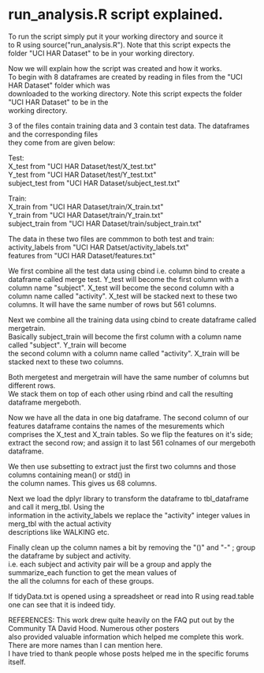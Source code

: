 run_analysis.R script explained.
================================
To run the script simply put it your working directory and source it  
to R using source("run_analysis.R"). Note that this script expects the  
folder "UCI HAR Dataset" to be in your working directory.  

Now we will explain how the script was created and how it works.  
To begin with 8 dataframes are created by reading in files from the   "UCI HAR Dataset" folder which was  
downloaded to the working directory.  Note this script expects the folder "UCI HAR Dataset" to be in the  
working directory. 

3 of the files contain training data and 3 contain test data. The dataframes and the corresponding files  
they come from are given below:  

Test:    
X_test from "UCI HAR Dataset/test/X_test.txt"  
Y_test from "UCI HAR Dataset/test/Y_test.txt"  
subject_test from "UCI HAR Dataset/subject_test.txt"  


Train:  
X_train from "UCI HAR Dataset/train/X_train.txt"  
Y_train from "UCI HAR Dataset/train/Y_train.txt"  
subject_train from "UCI HAR Dataset/train/subject_train.txt"  
  
  
The data in these two files are commmon to both test and train:  
activity_labels from "UCI HAR Datset/activity_labels.txt"  
features from "UCI HAR Dataset/features.txt"  
  
We first combine all the test data using cbind i.e. column bind to create a dataframe called merge test. 
Y_test will become the first column with a column name "subject". 
X_test will become the second column with a column name called "activity". X_test will be stacked next to these 
two columns. It will have the same number of rows but 561 columns.  


Next we combine all the training data using cbind to create dataframe called mergetrain.  
Basically subject_train will become the first column with a column name called "subject". Y_train will become  
the second column with a column   name called "activity". X_train will be stacked next to these two columns.  


Both mergetest and mergetrain will have the same number of columns but different rows.  
We stack them on top of each other using rbind and call the resulting dataframe mergeboth.  

Now we have all the data in one big dataframe. The second column of our features dataframe contains the names 
of the mesurements which comprises the X_test and X_train tables. So we flip the features on it's side;   
extract the second row; and assign it to last 561 colnames of our mergeboth dataframe.  


We then use subsetting to extract just the first two columns and those columns containing mean() or std() in  
the column names. This gives us 68 columns.  


Next we load the dplyr library to transform the dataframe to tbl_dataframe and call it merg_tbl. Using the  
information in the activity_labels we replace the "activity" integer values in merg_tbl with the actual activity  
descriptions like WALKING etc.  


Finally clean up the column names a bit by removing the "()" and "-" ; group the dataframe by subject and activity.  
i.e. each subject and activity pair will be a group and apply the summarize_each function to get the mean values of  
the all the columns for each of these groups.  


If tidyData.txt is opened using a spreadsheet or read into R using read.table one can see that it is indeed tidy. 



REFERENCES: This work drew quite heavily on the FAQ put out by the Community TA David Hood.  Numerous other posters  
also provided valuable information which helped me complete this work.  There are more names than I can mention here.  
I have tried to thank people whose posts helped me in the specific forums itself.  
